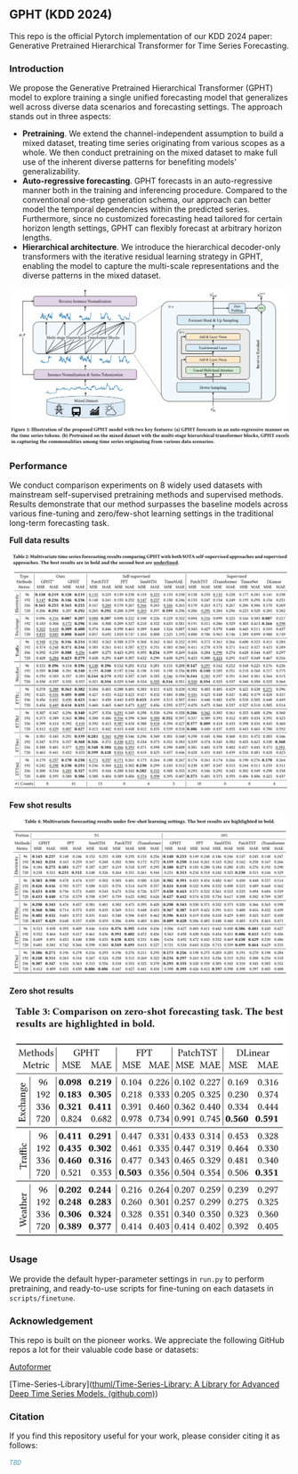 ## GPHT (KDD 2024)

This repo is the official Pytorch implementation of our KDD 2024 paper: Generative Pretrained Hierarchical Transformer for Time Series Forecasting. 



### Introduction

We propose the Generative Pretrained Hierarchical Transformer (GPHT) model to explore training a single unified forecasting model that generalizes well across diverse data scenarios and forecasting settings. The approach stands out in three aspects:

- **Pretraining**. We extend the channel-independent assumption to build a mixed dataset, treating time series originating from various scopes as a whole. We then conduct pretraining on the mixed dataset to make full use of the inherent diverse patterns for benefiting models' generalizability. 
- **Auto-regressive forecasting**. GPHT forecasts in an auto-regressive manner both in the training and inferencing procedure. Compared to the conventional one-step generation schema, our approach can better model the temporal dependencies within the predicted series. Furthermore, since no customized forecasting head tailored for certain horizon length settings, GPHT can flexibly forecast at arbitrary horizon lengths.
- **Hierarchical architecture**. We introduce the hierarchical decoder-only transformers with the iterative residual learning strategy in GPHT, enabling the model to capture the multi-scale representations and the diverse patterns in the mixed dataset.

![](figs\framework.png)



### Performance

We conduct comparison experiments on 8 widely used datasets with mainstream self-supervised pretraining methods and supervised methods. Results demonstrate that our method surpasses the baseline models across various fine-tuning and zero/few-shot learning settings in the traditional long-term forecasting task.  

**Full data results**

![](figs\full_data.png)

**Few shot results**

![](figs/few_shot.png)

**Zero shot results**

![](figs/zero_shot.png)



### Usage

We provide the default hyper-parameter settings in `run.py` to perform pretraining, and ready-to-use scripts for fine-tuning on each datasets in `scripts/finetune`.



### Acknowledgement

This repo is built on the pioneer works. We appreciate the following GitHub repos a lot for their valuable code base or datasets:

[Autoformer](https://github.com/thuml/Autoformer)

[Time-Series-Library]([thuml/Time-Series-Library: A Library for Advanced Deep Time Series Models. (github.com)](https://github.com/thuml/Time-Series-Library?tab=readme-ov-file))



### Citation

If you find this repository useful for your work, please consider citing it as follows:

```bibtex
TBD
```

